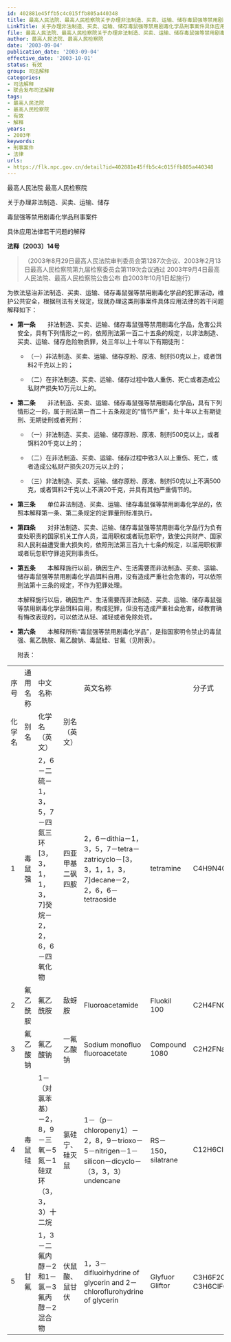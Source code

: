 ```yaml
---
id: 402881e45ffb5c4c015ffb805a440348
title: 最高人民法院、最高人民检察院关于办理非法制造、买卖、运输、储存毒鼠强等禁用剧毒化学品刑事案件具体应用法律若干问题的解释
LinkTitle: 关于办理非法制造、买卖、运输、储存毒鼠强等禁用剧毒化学品刑事案件具体应用法律若干问题的解释（2003）
file: 最高人民法院、最高人民检察院关于办理非法制造、买卖、运输、储存毒鼠强等禁用剧毒化学品刑事案件具体应用法律若干问题的解释_20030904_402881e45ffb5c4c015ffb805a440348.docx
author: 最高人民法院、最高人民检察院
date: '2003-09-04'
publication_date: '2003-09-04'
effective_date: '2003-10-01'
status: 有效
group: 司法解释
categories:
- 司法解释
- 联合发布司法解释
tags:
- 最高人民法院
- 最高人民检察院
- 有效
- 解释
years:
- 2003年
keywords:
- 刑事案件
- 法律
urls:
- https://flk.npc.gov.cn/detail?id=402881e45ffb5c4c015ffb805a440348
---
```


最高人民法院 最高人民检察院

关于办理非法制造、买卖、运输、储存

毒鼠强等禁用剧毒化学品刑事案件

具体应用法律若干问题的解释

**法释〔2003〕14号**

> （2003年8月29日最高人民法院审判委员会第1287次会议、2003年2月13日最高人民检察院第九届检察委员会第119次会议通过 2003年9月4日最高人民法院、最高人民检察院公告公布 自2003年10月1日起施行）

为依法惩治非法制造、买卖、运输、储存毒鼠强等禁用剧毒化学品的犯罪活动，维护公共安全，根据刑法有关规定，现就办理这类刑事案件具体应用法律的若干问题解释如下：

- **第一条**　　非法制造、买卖、运输、储存毒鼠强等禁用剧毒化学品，危害公共安全，具有下列情形之一的，依照刑法第一百二十五条的规定，以非法制造、买卖、运输、储存危险物质罪，处三年以上十年以下有期徒刑：

  - （一）非法制造、买卖、运输、储存原粉、原液、制剂50克以上，或者饵料2千克以上的；

  - （二）在非法制造、买卖、运输、储存过程中致人重伤、死亡或者造成公私财产损失10万元以上的。

- **第二条**　　非法制造、买卖、运输、储存毒鼠强等禁用剧毒化学品，具有下列情形之一的，属于刑法第一百二十五条规定的“情节严重”，处十年以上有期徒刑、无期徒刑或者死刑：

  - （一）非法制造、买卖、运输、储存原粉、原液、制剂500克以上，或者饵料20千克以上的；

  - （二）在非法制造、买卖、运输、储存过程中致3人以上重伤、死亡，或者造成公私财产损失20万元以上的；

  - （三）非法制造、买卖、运输、储存原粉、原液、制剂50克以上不满500克，或者饵料2千克以上不满20千克，并具有其他严重情节的。

- **第三条**　　单位非法制造、买卖、运输、储存毒鼠强等禁用剧毒化学品的，依照本解释第一条、第二条规定的定罪量刑标准执行。

- **第四条**　　对非法制造、买卖、运输、储存毒鼠强等禁用剧毒化学品行为负有查处职责的国家机关工作人员，滥用职权或者玩忽职守，致使公共财产、国家和人民利益遭受重大损失的，依照刑法第三百九十七条的规定，以滥用职权罪或者玩忽职守罪追究刑事责任。

- **第五条**　　本解释施行以前，确因生产、生活需要而非法制造、买卖、运输、储存毒鼠强等禁用剧毒化学品饵料自用，没有造成严重社会危害的，可以依照刑法第十三条的规定，不作为犯罪处理。

  本解释施行以后，确因生产、生活需要而非法制造、买卖、运输、储存毒鼠强等禁用剧毒化学品饵料自用，构成犯罪，但没有造成严重社会危害，经教育确有悔改表现的，可以依法从轻、减轻或者免除处罚。

- **第六条**　　本解释所称“毒鼠强等禁用剧毒化学品”，是指国家明令禁止的毒鼠强、氟乙酰胺、氟乙酸钠、毒鼠硅、甘氟（见附表）。

  附表：

|  |  |  |  |  |  |  |  |
| --- | --- | --- | --- | --- | --- | --- | --- |
| 序号 | 通用名称 | 中文名称 | | 英文名称 | | 分子式 | CAS号 |
| 化学名 | 别名 | 化学名（英文） | 别名（英文） |
| 1 | 毒鼠强 | 2，6－二硫－1，3，5，7－四氮三环[3，3，1，1，3，7]癸烷－2，2，6，6－四氧化物 | 四亚甲基二砜四胺 | 2，6－dithia－1，3，5，7－tetra－zatricyclo－[3，3，1，1，3，7]decane－2，2，6，6－tetraoside | tetramine | C4H9N4O4S2 | 80－12－6 |
| 2 | 氟乙酰胺 | 氟乙酰胺 | 敌蚜胺 | Fluoroacetamide | Fluokil 100 | C2H4FNO | 640－19－7 |
| 3 | 氟乙酸钠 | 氟乙酸钠 | 一氟乙酸钠 | Sodium monofluo fluoroacetate | Compound 1080 | C2H2FNaO2 | 62－74－8 |
| 4 | 毒鼠硅 | 1－（对氯苯基）－2，8，9－三氧－5氮－1硅双环（3，3，3）十二烷 | 氯硅宁、硅灭鼠 | 1－（p－chloropeny1）－2，8，9－trioxo－5－nitrigen－1－silicon－dicyclo－（3，3，3）undencane | RS－150，  silatrane | C12H6CINO3Si | 29025－67－0 |
| 5 | 甘氟 | 1，3－二氟内醇－2和1－氯－3氟丙醇－2混合物 | 伏鼠酸、鼠甘伏 | 1，3－difluoirhydrine of glycerin and 2－chloroflurohydrine of glycerin | Glyfuor  Gliftor | C3H6F2O，  C3H6CIFO |  |
